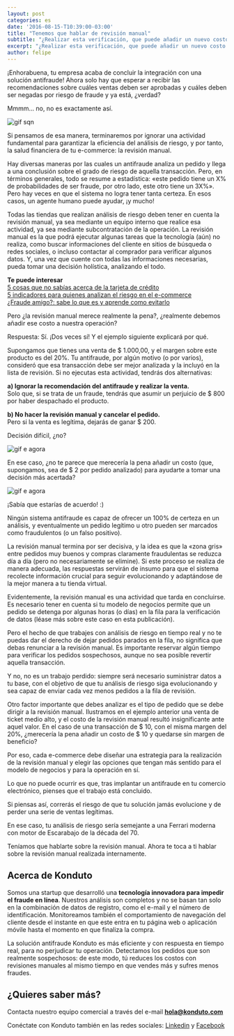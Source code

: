 ```yaml
---
layout: post
categories: es
date: '2016-08-15-T10:39:00-03:00'
title: "Tenemos que hablar de revisión manual"
subtitle: "¿Realizar esta verificación, que puede añadir un nuevo costo a tu operación, realmente merece la pena?"
excerpt: "¿Realizar esta verificación, que puede añadir un nuevo costo a tu operación, realmente merece la pena?"
author: felipe
---
```


¡Enhorabuena, tu empresa acaba de concluir la integración con una solución antifraude! Ahora solo hay que esperar a recibir las recomendaciones sobre cuáles ventas deben ser aprobadas y cuáles deben ser negadas por riesgo de fraude y ya está, ¿verdad?

Mmmm… no, no es exactamente así.

![gif sqn](/images/160204-sqn.gif)

Si pensamos de esa manera, terminaremos por ignorar una actividad fundamental para garantizar la eficiencia del análisis de riesgo, y por tanto, la salud financiera de tu e-commerce: la revisión manual.

Hay diversas maneras por las cuales un antifraude analiza un pedido y llega a una conclusión sobre el grado de riesgo de aquella transacción. Pero, en términos generales, todo se resume a estadística: «este pedido tiene un X% de probabilidades de ser fraude, por otro lado, este otro tiene un 3X%». Pero hay veces en que el sistema no logra tener tanta certeza. En esos casos, un agente humano puede ayudar, ¡y mucho!

Todas las tiendas que realizan análisis de riesgo deben tener en cuenta la revisión manual, ya sea mediante un equipo interno que realice esa actividad, ya sea mediante subcontratación de la operación. La revisión manual es la que podrá ejecutar algunas tareas que la tecnología (aún) no realiza, como buscar informaciones del cliente en sitios de búsqueda o redes sociales, o incluso contactar al comprador para verificar algunos datos. Y, una vez que cuente con todas las informaciones necesarias, pueda tomar una decisión holística, analizando el todo.

**Te puede interesar**  
[5 cosas que no sabías acerca de la tarjeta de crédito](https://blog.konduto.com/es/2016/04/cosas-que-no-sabias-acerca-de-tarjeta-de-credito/?utm_source=konduto&utm_medium=blog-es&utm_campaign=conteudo)  
[5 indicadores para quienes analizan el riesgo en el e-commerce](https://blog.konduto.com/es/2016/06/5-indicadores-del-analisis-de-riesgo-en-el-ecommerce/?utm_source=konduto&utm_medium=blog-es&utm_campaign=conteudo)  
[¿Fraude amigo?: sabe lo que es y aprende como evitarlo](https://blog.konduto.com/es/2016/05/que-es-un-fraude-amigo/?utm_source=konduto&utm_medium=blog-es&utm_campaign=conteudo)

Pero ¿la revisión manual merece realmente la pena?, ¿realmente debemos añadir ese costo a nuestra operación?

Respuesta: Sí. ¡Dos veces sí! Y el ejemplo siguiente explicará por qué.

Supongamos que tienes una venta de $ 1.000,00, y el margen sobre este producto es del 20%. Tu antifraude, por algún motivo (o por varios), consideró que esa transacción debe ser mejor analizada y la incluyó en la lista de revisión. Si no ejecutas esta actividad, tendrás dos alternativas:

**a) Ignorar la recomendación del antifraude y realizar la venta.**  
Solo que, si se trata de un fraude, tendrás que asumir un perjuicio de $ 800 por haber despachado el producto.

**b) No hacer la revisión manual y cancelar el pedido.**  
Pero si la venta es legítima, dejarás de ganar $ 200.

Decisión difícil, ¿no?

![gif e agora](/images/160204-tough-decision.gif)

En ese caso, ¿no te parece que merecería la pena añadir un costo (que, supongamos, sea de $ 2 por pedido analizado) para ayudarte a tomar una decisión más acertada?

![gif e agora](/images/160204-iagree.gif)

¡Sabía que estarías de acuerdo! :)

Ningún sistema antifraude es capaz de ofrecer un 100% de certeza en un análisis, y eventualmente un pedido legítimo u otro pueden ser marcados como fraudulentos (o un falso positivo).

La revisión manual termina por ser decisiva, y la idea es que la «zona gris» entre pedidos muy buenos y compras claramente fraudulentas se reduzca día a día (pero no necesariamente se elimine). Si este proceso se realiza de manera adecuada, las respuestas servirán de insumo para que el sistema recolecte información crucial para seguir evolucionando y adaptándose de la mejor manera a tu tienda virtual.

Evidentemente, la revisión manual es una actividad que tarda en concluirse. Es necesario tener en cuenta si tu modelo de negocios permite que un pedido se detenga por algunas horas (o días) en la fila para la verificación de datos (léase más sobre este caso en esta publicación).

Pero el hecho de que trabajes con análisis de riesgo en tiempo real y no te puedas dar el derecho de dejar pedidos parados en la fila, no significa que debas renunciar a la revisión manual. Es importante reservar algún tiempo para verificar los pedidos sospechosos, aunque no sea posible revertir aquella transacción.

Y no, no es un trabajo perdido: siempre será necesario suministrar datos a tu base, con el objetivo de que tu análisis de riesgo siga evolucionando y sea capaz de enviar cada vez menos pedidos a la fila de revisión.

Otro factor importante que debes analizar es el tipo de pedido que se debe dirigir a la revisión manual. Ilustramos en el ejemplo anterior una venta de ticket medio alto, y el costo de la revisión manual resultó insignificante ante aquel valor. En el caso de una transacción de $ 10, con el misma margen del 20%, ¿merecería la pena añadir un costo de $ 10 y quedarse sin margen de beneficio?

Por eso, cada e-commerce debe diseñar una estrategia para la realización de la revisión manual y elegir las opciones que tengan más sentido para el modelo de negocios y para la operación en sí.

Lo que no puede ocurrir es que, tras implantar un antifraude en tu comercio electrónico, pienses que el trabajo está concluido.

Si piensas así, correrás el riesgo de que tu solución jamás evolucione y de perder una serie de ventas legítimas.

En ese caso, tu análisis de riesgo sería semejante a una Ferrari moderna con motor de Escarabajo de la década del 70.

Teníamos que hablarte sobre la revisión manual. Ahora te toca a ti hablar sobre la revisión manual realizada internamente.

## Acerca de Konduto

Somos una startup que desarrolló una **tecnología innovadora para impedir el fraude en línea**. Nuestros análisis son completos y no se basan tan solo en la combinación de datos de registro, como el e-mail y el número de identificación. Monitoreamos también el comportamiento de navegación del cliente desde el instante en que este entra en tu página web o aplicación móvile hasta el momento en que finaliza la compra.

La solución antifraude Konduto es más eficiente y con respuesta en tiempo real, para no perjudicar tu operación. Detectamos los pedidos que son realmente sospechosos: de este modo, tú reduces los costos con revisiones manuales al mismo tiempo en que vendes más y sufres menos fraudes.

## ¿Quieres saber más?

Contacta nuestro equipo comercial a través del e-mail **hola@konduto.com**

Conéctate con Konduto también en las redes sociales: [Linkedin](https://www.linkedin.com/company/konduto) y [Facebook](https://www.facebook.com/konduto)  
